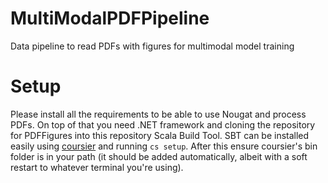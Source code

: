 # MultiModalPDFPipeline
Data pipeline to read PDFs with figures for multimodal model training

# Setup
Please install all the requirements to be able to use Nougat and process PDFs. On top of that you need .NET framework and cloning the repository for PDFFigures into this repository Scala Build Tool. SBT can be installed easily using [coursier](https://get-coursier.io/docs/cli-installation) and running `cs setup`. After this ensure coursier's bin folder is in your path (it should be added automatically, albeit with a soft restart to whatever terminal you're using).  